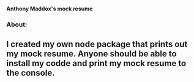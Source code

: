 #### Anthony Maddox's mock resume

### About:
## I created my own node package that prints out my mock resume. Anyone should be able to install my codde and print my mock resume to the console.